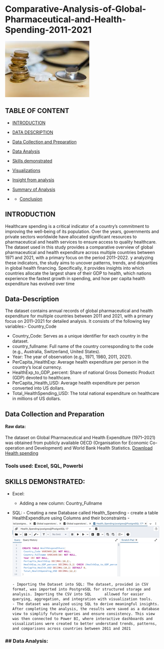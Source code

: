 # Comparative-Analysis-of-Global-Pharmaceutical-and-Health-Spending-2011-2021

![Health](mym.jpeg)


## TABLE OF CONTENT

- [INTRODUCTION](#Introduction)

- [DATA DESCRIPTION](#Data-Description)

- [Data Collection and Preparation ](#Data-Collection-and-Preparation)

- [Data Analysis](#Data-Analysis)

- [Skills demonstrated](#Skills-demonstrated)

- [Visualizations](#Visualizations)

- [Insight from analysis](#Insight-from-analysis)

- [Summary of Analysis](#Summary-of-Analysis)

- - [Conclusion](#Conclusion)

## INTRODUCTION
Healthcare spending is a critical indicator of a country’s commitment to improving the well-being of its population. Over the years, governments and private sectors worldwide have allocated significant resources to pharmaceutical and health services to ensure access to quality healthcare. The dataset used in this study provides a comparative overview of global pharmaceutical and health expenditure across multiple countries between 1971 and 2021, with a primary focus on the period 2011–2022.
y analyzing these indicators, the study aims to uncover patterns, trends, and disparities in global health financing. Specifically, it provides insights into which countries allocate the largest share of their GDP to health, which nations experience the fastest growth in spending, and how per capita health expenditure has evolved over time

## Data-Description
The dataset contains annual records of global pharmaceutical and health expenditure for multiple countries between 2011 and 2021, with a primary focus on 2011–2021 for detailed analysis. It consists of the following key variables:- Country_Code
- Country_Code: Serves as a unique identifier for each country in the dataset.
- country_fullname: Full name of the country corresponding to the code (e.g., Australia, Switzerland, United States).
- Year: The year of observation (e.g., 1971, 1980, 2011, 2021).
- PerCapita_HealthExp: Average health expenditure per person in the country’s local currency.
- HealthExp_to_GDP_percent: Share of national Gross Domestic Product (GDP) devoted to healthcare.
- PerCapita_Health_USD: Average health expenditure per person converted into US dollars.
- Total_HealthSpending_USD: The total national expenditure on healthcare in millions of US dollars.

## Data Collection and Preparation 
#### Raw data:
The dataset on Global Pharmaceutical and Health Expenditure (1971–2021) was obtained from publicly available OECD (Organisation for Economic Co-operation and Development) and World Bank Health Statistics.
[Download Health spending](data_SQL.csv)

### Tools used: Excel, SQL, Powerbi

## SKILLS DEMONSTRATED:
 - Excel:
    - Adding a new column: Country_Fullname
 - SQL:
       -  Creating a new Database called Health_Spending
       -  create a table HealthExpenditure using Columns and their bconstraints
        - ![Health](Creat.png)
   
       - Importing the Dataset into SQL: The dataset, provided in CSV format, was imported into PostgreSQL for structured storage and analysis. Importing the CSV into SQL      allowed for easier querying, aggregation, and integration with visualization tools.
       - The dataset was analyzed using SQL to derive meaningful insights. After completing the analysis, the results were saved as a database view to simplify future queries and ensure consistency. This view was then connected to Power BI, where interactive dashboards and visualizations were created to better understand trends, patterns, and comparisons across countries between 2011 and 2021
       
### ## Data Analysis:



